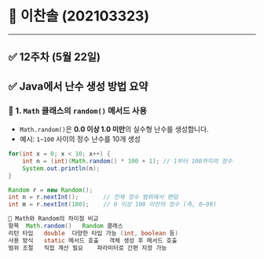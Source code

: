 # 📘 이찬솔 (202103323)

---

## ✅ 12주차 (5월 22일)

## ✅ Java에서 난수 생성 방법 요약

### 📌 1. `Math` 클래스의 `random()` 메서드 사용

- `Math.random()`은 **0.0 이상 1.0 미만**의 실수형 난수를 생성합니다.
- 예시: `1~100` 사이의 정수 난수를 10개 생성

```java
for(int x = 0; x < 10; x++) {
    int n = (int)(Math.random() * 100 + 1); // 1부터 100까지의 정수
    System.out.println(n);
}

Random r = new Random();
int n = r.nextInt();       // 전체 정수 범위에서 랜덤
int m = r.nextInt(100);    // 0 이상 100 미만의 정수 (즉, 0~99)

🔁 Math와 Random의 차이점 비교
항목	Math.random()	Random 클래스
리턴 타입	double	다양한 타입 가능 (int, boolean 등)
사용 방식	static 메서드 호출	객체 생성 후 메서드 호출
범위 조절	직접 계산 필요	파라미터로 간편 지정 가능
